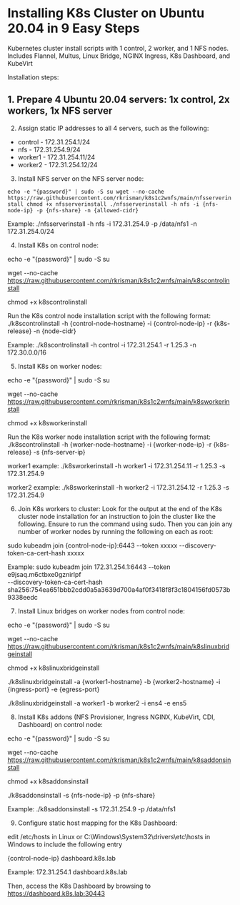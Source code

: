 # Installing K8s Cluster on Ubuntu 20.04 in 9 Easy Steps

Kubernetes cluster install scripts with 1 control, 2 worker, and 1 NFS nodes. Includes Flannel, Multus, Linux Bridge, NGINX Ingress, K8s Dashboard, and KubeVirt

Installation steps:

## 1. Prepare 4 Ubuntu 20.04 servers: 1x control, 2x workers, 1x NFS server

2. Assign static IP addresses to all 4 servers, such as the following:
- control - 172.31.254.1/24
- nfs - 172.31.254.9/24
- worker1 - 172.31.254.11/24
- worker2 - 172.31.254.12/24

3. Install NFS server on the NFS server node:

`echo -e "{password}" | sudo -S su
wget --no-cache https://raw.githubusercontent.com/rkrisman/k8s1c2wnfs/main/nfsserverinstall
chmod +x nfsserverinstall
./nfsserverinstall -h nfs -i {nfs-node-ip} -p {nfs-share} -n {allowed-cidr}`

Example:
./nfsserverinstall -h nfs -i 172.31.254.9 -p /data/nfs1 -n 172.31.254.0/24

4. Install K8s on control node:

echo -e "{password}" | sudo -S su

wget --no-cache https://raw.githubusercontent.com/rkrisman/k8s1c2wnfs/main/k8scontrolinstall

chmod +x k8scontrolinstall

Run the K8s control node installation script with the following format:
./k8scontrolinstall -h {control-node-hostname} -i {control-node-ip} -r {k8s-release} -n {node-cidr}

Example:
./k8scontrolinstall -h control -i 172.31.254.1 -r 1.25.3 -n 172.30.0.0/16

5. Install K8s on worker nodes:

echo -e "{password}" | sudo -S su

wget --no-cache https://raw.githubusercontent.com/rkrisman/k8s1c2wnfs/main/k8sworkerinstall

chmod +x k8sworkerinstall

Run the K8s worker node installation script with the following format:
./k8scontrolinstall -h {worker-node-hostname} -i {worker-node-ip} -r {k8s-release} -s {nfs-server-ip}

worker1 example:
./k8sworkerinstall -h worker1 -i 172.31.254.11 -r 1.25.3 -s 172.31.254.9

worker2 example:
./k8sworkerinstall -h worker2 -i 172.31.254.12 -r 1.25.3 -s 172.31.254.9

6. Join K8s workers to cluster: Look for the output at the end of the K8s cluster node installation for an instruction to join the cluster like the following. Ensure to run the command using sudo. Then you can join any number of worker nodes by running the following on each as root:

sudo kubeadm join {control-node-ip}:6443 --token xxxxx --discovery-token-ca-cert-hash xxxxx

Example:
sudo kubeadm join 172.31.254.1:6443 --token e9jsaq.m6ctbxe0gznirlpf \
        --discovery-token-ca-cert-hash sha256:754ea651bbb2cdd0a5a3639d700a4af0f3418f8f3c1804156fd0573b9338eedc

7. Install Linux bridges on worker nodes from control node:

echo -e "{password}" | sudo -S su

wget --no-cache https://raw.githubusercontent.com/rkrisman/k8s1c2wnfs/main/k8slinuxbridgeinstall

chmod +x k8slinuxbridgeinstall

./k8slinuxbridgeinstall -a {worker1-hostname} -b {worker2-hostname} -i {ingress-port} -e {egress-port}

./k8slinuxbridgeinstall -a worker1 -b worker2 -i ens4 -e ens5

8. Install K8s addons (NFS Provisioner, Ingress NGINX, KubeVirt, CDI, Dashboard) on control node:

echo -e "{password}" | sudo -S su

wget --no-cache https://raw.githubusercontent.com/rkrisman/k8s1c2wnfs/main/k8saddonsinstall

chmod +x k8saddonsinstall

./k8saddonsinstall -s {nfs-node-ip} -p {nfs-share}

Example:
./k8saddonsinstall -s 172.31.254.9 -p /data/nfs1

9. Configure static host mapping for the K8s Dashboard:

edit /etc/hosts in Linux or C:\Windows\System32\drivers\etc\hosts in Windows to include the following entry

{control-node-ip}  dashboard.k8s.lab

Example:
172.31.254.1  dashboard.k8s.lab

Then, access the K8s Dashboard by browsing to https://dashboard.k8s.lab:30443
